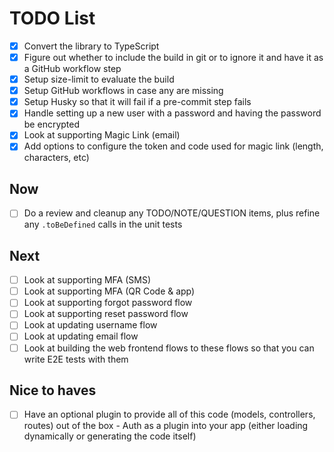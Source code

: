 # TODO List

- [x] Convert the library to TypeScript
- [x] Figure out whether to include the build in git or to ignore it and have it as a GitHub workflow step
- [x] Setup size-limit to evaluate the build
- [x] Setup GitHub workflows in case any are missing
- [x] Setup Husky so that it will fail if a pre-commit step fails
- [x] Handle setting up a new user with a password and having the password be encrypted
- [x] Look at supporting Magic Link (email)
- [x] Add options to configure the token and code used for magic link (length, characters, etc) 

## Now

- [ ] Do a review and cleanup any TODO/NOTE/QUESTION items, plus refine any `.toBeDefined` calls in the unit tests

## Next

- [ ] Look at supporting MFA (SMS)
- [ ] Look at supporting MFA (QR Code & app)
- [ ] Look at supporting forgot password flow
- [ ] Look at supporting reset password flow
- [ ] Look at updating username flow
- [ ] Look at updating email flow
- [ ] Look at building the web frontend flows to these flows so that you can write E2E tests with them

## Nice to haves

- [ ] Have an optional plugin to provide all of this code (models, controllers, routes) out of the box - Auth as a plugin into your app (either loading dynamically or generating the code itself)